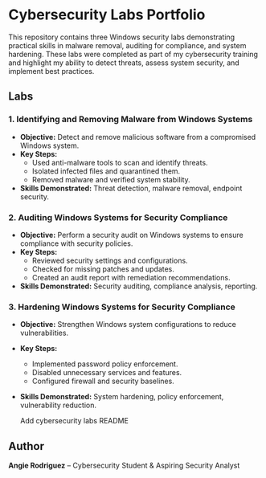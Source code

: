 # Cybersecurity Labs Portfolio

This repository contains three Windows security labs demonstrating practical skills in malware removal, auditing for compliance, and system hardening. These labs were completed as part of my cybersecurity training and highlight my ability to detect threats, assess system security, and implement best practices.

## Labs

### 1. Identifying and Removing Malware from Windows Systems
- **Objective:** Detect and remove malicious software from a compromised Windows system.
- **Key Steps:**
  - Used anti-malware tools to scan and identify threats.
  - Isolated infected files and quarantined them.
  - Removed malware and verified system stability.
- **Skills Demonstrated:** Threat detection, malware removal, endpoint security.

### 2. Auditing Windows Systems for Security Compliance
- **Objective:** Perform a security audit on Windows systems to ensure compliance with security policies.
- **Key Steps:**
  - Reviewed security settings and configurations.
  - Checked for missing patches and updates.
  - Created an audit report with remediation recommendations.
- **Skills Demonstrated:** Security auditing, compliance analysis, reporting.

### 3. Hardening Windows Systems for Security Compliance
- **Objective:** Strengthen Windows system configurations to reduce vulnerabilities.
- **Key Steps:**
  - Implemented password policy enforcement.
  - Disabled unnecessary services and features.
  - Configured firewall and security baselines.
- **Skills Demonstrated:** System hardening, policy enforcement, vulnerability reduction.

  Add cybersecurity labs README


## Author
**Angie Rodriguez** – Cybersecurity Student & Aspiring Security Analyst
